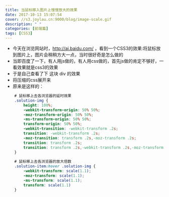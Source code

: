 ```yaml
---
title: 当鼠标移入图片上慢慢放大的效果
date: 2017-10-13 15:07:54
cover: //s3.joylau.cn:9000/blog/image-scale.gif
description: " "
categories: [前端篇]
tags: [CSS3]
---
```


<!-- more -->
- 今天在浏览网站时，http://ai.baidu.com/ ，看到一个CSS3的效果:将鼠标放到图片上，图片会稍稍方大一点，当时很好奇是怎么做的
- 当即百度了一下，有人用js做的，有人用css做的，首先js做的肯定不够好，一看效果就是css3的效果
- 于是自己查看了下 这块 div 的效果
- 将压缩的css展开来
- 原来是这样的：


``` css 
    # 鼠标移上去各浏览器的延时效果
    .solution-img {
        height: 100%;
        -webkit-transform-origin: 50% 50%;
        -moz-transform-origin: 50% 50%;
        -ms-transform-origin: 50% 50%;
        transform-origin: 50% 50%;
        -webkit-transition: -webkit-transform .2s;
        transition: -webkit-transform .2s;
        -moz-transition: transform .2s,-moz-transform .2s;
        transition: transform .2s;
        transition: transform .2s,-webkit-transform .2s,-moz-transform .2s
    }
    
    # 鼠标移上去各浏览器的放大倍数
    .solution-item:hover .solution-img {
        -webkit-transform: scale(1.1);
        -moz-transform: scale(1.1);
        -ms-transform: scale(1.1);
        transform: scale(1.1)
    }
```
